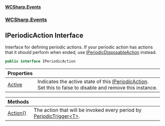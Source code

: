 #### [WCSharp\.Events](README.md 'README')
### [WCSharp\.Events](WCSharp.Events.md 'WCSharp\.Events')

## IPeriodicAction Interface

Interface for defining periodic actions\. If your periodic action has actions that it should perform when ended, use [IPeriodicDisposableAction](WCSharp.Events.IPeriodicDisposableAction.md 'WCSharp\.Events\.IPeriodicDisposableAction') instead\.

```csharp
public interface IPeriodicAction
```

| Properties | |
| :--- | :--- |
| [Active](WCSharp.Events.IPeriodicAction.Active.md 'WCSharp\.Events\.IPeriodicAction\.Active') | Indicates the active state of this [IPeriodicAction](WCSharp.Events.IPeriodicAction.md 'WCSharp\.Events\.IPeriodicAction')\. Set this to false to disable and remove this instance\. |

| Methods | |
| :--- | :--- |
| [Action\(\)](WCSharp.Events.IPeriodicAction.Action().md 'WCSharp\.Events\.IPeriodicAction\.Action\(\)') | The action that will be invoked every period by [PeriodicTrigger&lt;T&gt;](WCSharp.Events.PeriodicTrigger_T_.md 'WCSharp\.Events\.PeriodicTrigger\<T\>')\. |
